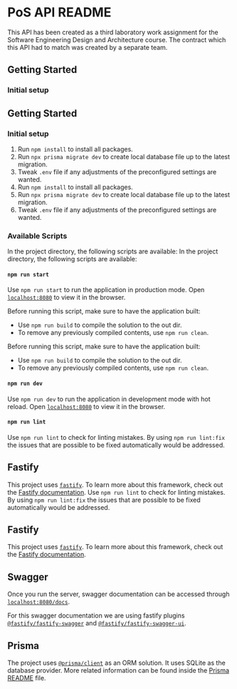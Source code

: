 # PoS API README

This API has been created as a third laboratory work assignment for the Software Engineering Design and Architecture course. The contract which this API had to match was created by a separate team.

## Getting Started

### Initial setup

## Getting Started

### Initial setup

1. Run `npm install` to install all packages.
1. Run `npx prisma migrate dev` to create local database file up to the latest migration.
1. Tweak `.env` file if any adjustments of the preconfigured settings are wanted.
1. Run `npm install` to install all packages.
1. Run `npx prisma migrate dev` to create local database file up to the latest migration.
1. Tweak `.env` file if any adjustments of the preconfigured settings are wanted.

### Available Scripts

In the project directory, the following scripts are available:
In the project directory, the following scripts are available:

#### `npm run start`

Use `npm run start` to run the application in production mode. Open [`localhost:8080`](http://localhost:8080) to view it in the browser.

Before running this script, make sure to have the application built:

- Use `npm run build` to compile the solution to the out dir.
- To remove any previously compiled contents, use `npm run clean`.

Before running this script, make sure to have the application built:

- Use `npm run build` to compile the solution to the out dir.
- To remove any previously compiled contents, use `npm run clean`.

#### `npm run dev`

Use `npm run dev` to run the application in development mode with hot reload. Open [`localhost:8080`](http://localhost:8080) to view it in the browser.

#### `npm run lint`

Use `npm run lint` to check for linting mistakes.
By using `npm run lint:fix` the issues that are possible to be fixed automatically would be addressed.

## Fastify

This project uses [`fastify`](https://fastify.dev). To learn more about this framework, check out the [Fastify documentation](https://www.fastify.io/docs/latest/).
Use `npm run lint` to check for linting mistakes.
By using `npm run lint:fix` the issues that are possible to be fixed automatically would be addressed.

## Fastify

This project uses [`fastify`](https://fastify.dev). To learn more about this framework, check out the [Fastify documentation](https://www.fastify.io/docs/latest/).

## Swagger

Once you run the server, swagger documentation can be accessed through [`localhost:8080/docs`](http://localhost:8080/docs).

For this swagger documentation we are using fastify plugins [`@fastify/fastify-swagger`](https://github.com/fastify/fastify-swagger) and [`@fastify/fastify-swagger-ui`](https://github.com/fastify/fastify-swagger-ui).

## Prisma

The project uses [`@prisma/client`](https://www.prisma.io) as an ORM solution. It uses SQLite as the database provider. More related information can be found inside the [Prisma README](./prisma/README.md) file.
